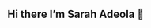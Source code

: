 ## Hi there I’m Sarah Adeola 👋

<!--
**Sarahdtechy/Sarahdtechy** is a ✨ _special_ ✨ repository because its `README.md` (this file) appears on your GitHub profile.

Here are some ideas to get you started:
- Welcome to my GitHub! I'm a data analyst with a keen eye for detail and a strong interest in solving real-world problems through data. With a background in Biological Sciences and a growing passion for transforming raw data into clear, actionable insights. I enjoy uncovering patterns, creating intuitive visuals, and using data to solve real-world problems.

---
## 📊 Areas of Expertise
- Data Cleaning & Transformation  
- Data Visualization & Dashboarding  
- Descriptive & Diagnostic Analysis  
- Report Automation  
- Insight Communication & Presentation
  
- 🔭 I’m currently working on ...
- 🌱 I’m currently learning ...
- 👯 I’m looking to collaborate on ...
- 🤔 I’m looking for help with ...
- 💬 Ask me about ...
- 📫 How to reach me: ...
- 😄 Pronouns: ...
- ⚡ Fun fact: ...
-->
